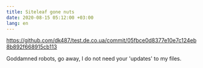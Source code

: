 ```yaml
---
title: Siteleaf gone nuts
date: 2020-08-15 05:12:00 +03:00
lang: en
---
```


<https://github.com/dk487/test.de.co.ua/commit/05fbce0d8377e10e7c124eb8b892f668915cb113>

Goddamned robots, go away, I do not need your 'updates' to my files.
